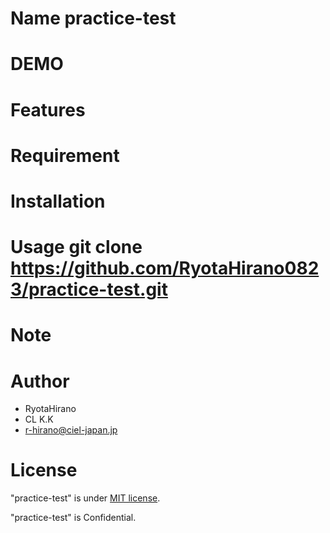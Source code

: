 # Name practice-test
 
# DEMO
 
# Features
 
# Requirement
 
# Installation

# Usage git clone https://github.com/RyotaHirano0823/practice-test.git
 
# Note
 
# Author
 
* RyotaHirano
* CL K.K
* r-hirano@ciel-japan.jp
 
# License

"practice-test" is under [MIT license](https://en.wikipedia.org/wiki/MIT_License).
 
"practice-test" is Confidential.